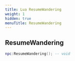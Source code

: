 ```yaml
---
title: Lua ResumeWandering
weight: 1
hidden: true
menuTitle: ResumeWandering
---
```

## ResumeWandering
```lua
npc:ResumeWandering(); -- void
```